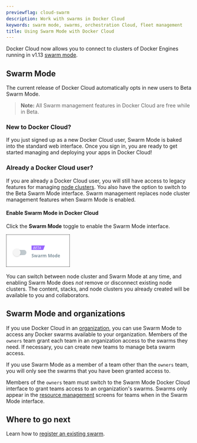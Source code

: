 ```yaml
---
previewflag: cloud-swarm
description: Work with swarms in Docker Cloud
keywords: swarm mode, swarms, orchestration Cloud, fleet management
title: Using Swarm Mode with Docker Cloud
---
```


Docker Cloud now allows you to connect to clusters of Docker Engines running in v1.13 [swarm mode](/engine/swarm/).

## Swarm Mode

The current release of Docker Cloud automatically opts in new users to Beta
Swarm Mode.

> **Note:** All Swarm management features in Docker Cloud are free while in Beta.

### New to Docker Cloud?

If you just signed up as a new Docker Cloud user,
Swarm Mode is baked into the standard web
interface. Once you sign in, you are ready to
get started managing and deploying your apps in
Docker Cloud!

### Already a Docker Cloud user?

If you are already a Docker Cloud user, you will still have access to legacy
features for managing [node clusters](/docker-cloud/infrastructure/). You also
have the option to switch to the Beta Swarm Mode interface. Swarm management
replaces node cluster management features when Swarm Mode is enabled.

#### Enable Swarm Mode in Docker Cloud

Click the **Swarm Mode** toggle to enable the Swarm Mode interface.

![the Swarm Mode toggle](images/swarm-toggle.png)

You can switch between node cluster and Swarm Mode at any time, and enabling
Swarm Mode does _not_ remove or disconnect existing node clusters. The content,
stacks, and node clusters you already created will be available to you and
collaborators.

## Swarm Mode and organizations

If you use Docker Cloud in an [organization](/docker-cloud/orgs/), you can
use Swarm Mode to access any Docker swarms available to your organization.
Members of the `owners` team grant each team in an organization access to the
swarms they need. If necessary, you can create new teams to manage beta swarm
access.

If you use Swarm Mode as a member of a team other than the `owners` team,
you will only see the swarms that you have been granted access to.

Members of the `owners` team must switch to the Swarm Mode Docker Cloud
interface to grant teams access to an organization's swarms. Swarms only appear
in the [resource management](/docker-cloud/orgs/#/set-team-permissions) screens
for teams when in the Swarm Mode interface.

## Where to go next

Learn how to [register an existing swarm](register-swarms.md).
